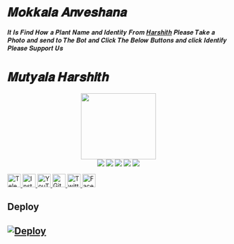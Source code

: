 # 𝑴𝒐𝒌𝒌𝒂𝒍𝒂 𝑨𝒏𝒗𝒆𝒔𝒉𝒂𝒏𝒂
𝑰𝒕 𝑰𝒔 𝑭𝒊𝒏𝒅 𝑯𝒐𝒘 𝒂 𝑷𝒍𝒂𝒏𝒕 𝑵𝒂𝒎𝒆 𝒂𝒏𝒅 𝑰𝒅𝒆𝒏𝒕𝒊𝒕𝒚 𝑭𝒓𝒐𝒎 [𝑯𝒂𝒓𝒔𝒉𝒊𝒕𝒉](https://t.me/Harshith_Mutyala)
𝑷𝒍𝒆𝒂𝒔𝒆 𝑻𝒂𝒌𝒆 𝒂 𝑷𝒉𝒐𝒕𝒐 𝒂𝒏𝒅 𝒔𝒆𝒏𝒅 𝒕𝒐 𝑻𝒉𝒆 𝑩𝒐𝒕 𝒂𝒏𝒅 𝑪𝒍𝒊𝒄𝒌 𝑻𝒉𝒆 𝑩𝒆𝒍𝒐𝒘 𝑩𝒖𝒕𝒕𝒐𝒏𝒔 𝒂𝒏𝒅 𝒄𝒍𝒊𝒄𝒌 𝑰𝒅𝒆𝒏𝒕𝒊𝒇𝒚
𝑷𝒍𝒆𝒂𝒔𝒆 𝑺𝒖𝒑𝒑𝒐𝒓𝒕 𝑼𝒔

# 𝑴𝒖𝒕𝒚𝒂𝒍𝒂 𝑯𝒂𝒓𝒔𝒉𝒊𝒕𝒉

<p align="middle">
<img src="https://telegra.ph/file/30ca4ce92f146fc14b4d6.jpg" width="170" height="150"><br>
<img src="https://badgen.net/badge/Name/Harshith/black?icon=awesome&labelColor=0080FF"></a>
<img src="https://badgen.net/badge/Skills/python/purple?icon=terminal&labelColor=red"></a>
<a href="https://telegram.dog/Harshith_Mutyala"><img src="https://img.shields.io/badge/Telegram-Channel-blue.svg?logo=telegram"></a>
<a href="https://github.com/MutyalaHarshith"><img src="https://badgen.net/badge/Follow%20on%20/GitHub/80FF00?icon=github&labelColor=black"></a>
<a href="https://youtube.com/channel/UCE72_6rmOJYa6JTXNaZ5LSw"><img src="https://img.shields.io/badge/YouTube-Channel-FF3333.svg?logo=youtube&logoColor=FF3333"></a>
<p align="left">
</p>

<a href="https://t.me/Harshith_Mutyala">
    <img alt="Telegram" width="30px" src="https://cdn.jsdelivr.net/npm/simple-icons@3.2.0/icons/telegram.svg" />
  </a>

<a href="https://instagram.com/mutyala.harshith">
    <img alt="Instagram" width="30px" src="https://cdn.jsdelivr.net/npm/simple-icons@3.2.0/icons/instagram.svg" />
  </a>

<a href="https://youtube.com/channel/UCE72_6rmOJYa6JTXNaZ5LSw">
    <img alt="YouTube" width="30px" src="https://cdn.jsdelivr.net/npm/simple-icons@3.2.0/icons/youtube.svg" />
  </a>

<a href="https://github.com/MutyalaHarshith">
    <img alt="GitHub" width="30px" src="https://cdn.jsdelivr.net/npm/simple-icons@3.2.0/icons/github.svg" />
  </a>

<a href="https://twitter.com/MutyalaHarshith">
    <img alt="Twitter" width="30px" src="https://cdn.jsdelivr.net/npm/simple-icons@3.2.0/icons/twitter.svg" />
  </a>

<a href="https://www.facebook.com/Mutyala.Harshith">
    <img alt="Facebook" width="30px" src="https://cdn.jsdelivr.net/npm/simple-icons@3.2.0/icons/facebook.svg" />
  </a>

## Deploy

## [![Deploy](https://www.herokucdn.com/deploy/button.svg)](https://heroku.com/deploy)
